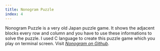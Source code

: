 ```yaml
---
title: Nonogram Puzzle
index: 4
---
```


Nonogram Puzzle is a very old Japan puzzle game. It shows the adjacent blocks every row and column and you have to use these informations to solve the puzzle. I used C language to create this puzzle game which you play on terminal screen. Visit [_Nonogram on Github_](https://github.com/anilkarasah/Nonogram).
